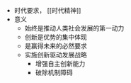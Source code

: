 - 时代要求， [[时代精神]]
- 意义
	- 始终是推动人类社会发展的第一动力
	- 创新是优势的集中体现
	- 是赢得未来的必然要求
	- 实施创新驱动发展战略
		- 增强自主创新能力
		- 破除机制障碍